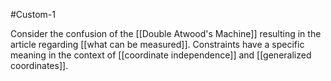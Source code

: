 #Custom-1 

Consider the confusion of the [[Double Atwood's Machine]] resulting in the article regarding [[what can be measured]]. Constraints have a specific meaning in the context of [[coordinate independence]] and [[generalized coordinates]].